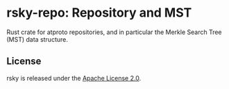 # rsky-repo: Repository and MST

Rust crate for atproto repositories, and in particular the Merkle Search Tree (MST) data structure.

## License

rsky is released under the [Apache License 2.0](../LICENSE).